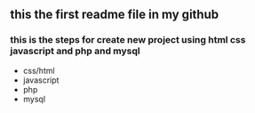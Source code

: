 <h2>this the first readme file in my  github</h2>
<h3>this is the steps for create new project using html css javascript and php and mysql</h3>
<ul>
<li>css/html</li>
<li>javascript</li>
<li>php</li>
<li>mysql</li>
</ul>
